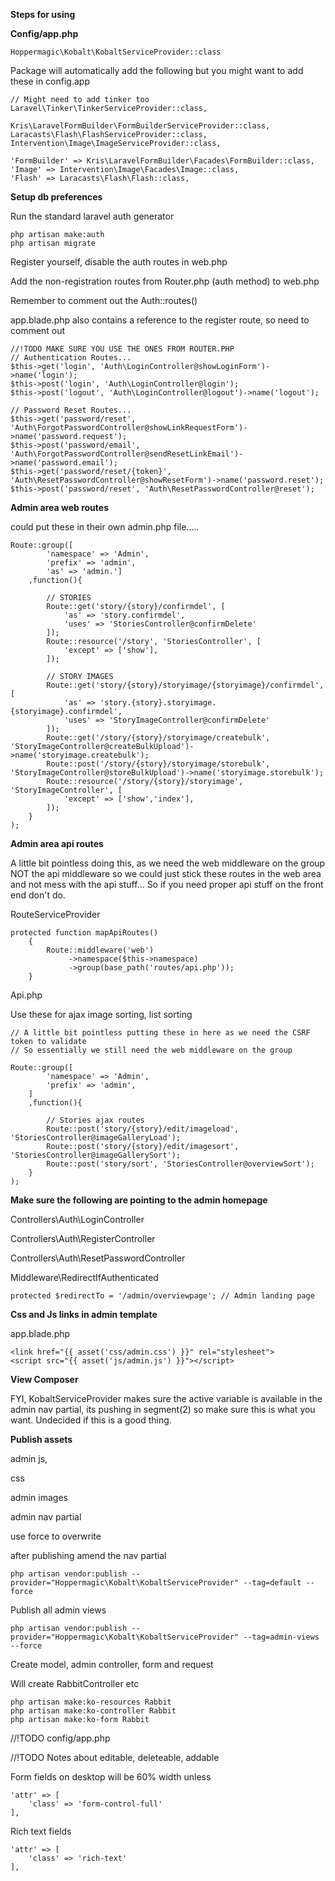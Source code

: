 **Steps for using**

**Config/app.php**

````
Hoppermagic\Kobalt\KobaltServiceProvider::class

````
Package will automatically add the following but you might want to add these in config.app
````
// Might need to add tinker too
Laravel\Tinker\TinkerServiceProvider::class,

Kris\LaravelFormBuilder\FormBuilderServiceProvider::class,
Laracasts\Flash\FlashServiceProvider::class,
Intervention\Image\ImageServiceProvider::class,

'FormBuilder' => Kris\LaravelFormBuilder\Facades\FormBuilder::class,
'Image' => Intervention\Image\Facades\Image::class,
'Flash'	=> Laracasts\Flash\Flash::class,
````

**Setup db preferences**

Run the standard laravel auth generator

````
php artisan make:auth
php artisan migrate
````

Register yourself, disable the auth routes in web.php

Add the non-registration routes from Router.php (auth method) to web.php

Remember to comment out the Auth::routes()

app.blade.php also contains a reference to the register route, so need to comment out

````
//!TODO MAKE SURE YOU USE THE ONES FROM ROUTER.PHP
// Authentication Routes...
$this->get('login', 'Auth\LoginController@showLoginForm')->name('login');
$this->post('login', 'Auth\LoginController@login');
$this->post('logout', 'Auth\LoginController@logout')->name('logout');

// Password Reset Routes...
$this->get('password/reset', 'Auth\ForgotPasswordController@showLinkRequestForm')->name('password.request');
$this->post('password/email', 'Auth\ForgotPasswordController@sendResetLinkEmail')->name('password.email');
$this->get('password/reset/{token}', 'Auth\ResetPasswordController@showResetForm')->name('password.reset');
$this->post('password/reset', 'Auth\ResetPasswordController@reset');
````



**Admin area web routes** 

could put these in their own admin.php file.....

````
Route::group([
        'namespace' => 'Admin',
        'prefix' => 'admin',
        'as' => 'admin.']
    ,function(){

        // STORIES
        Route::get('story/{story}/confirmdel', [
            'as' => 'story.confirmdel',
            'uses' => 'StoriesController@confirmDelete'
        ]);
        Route::resource('/story', 'StoriesController', [
            'except' => ['show'],
        ]);

        // STORY IMAGES
        Route::get('story/{story}/storyimage/{storyimage}/confirmdel', [
            'as' => 'story.{story}.storyimage.{storyimage}.confirmdel',
            'uses' => 'StoryImageController@confirmDelete'
        ]);
        Route::get('/story/{story}/storyimage/createbulk', 'StoryImageController@createBulkUpload')->name('storyimage.createbulk');
        Route::post('/story/{story}/storyimage/storebulk', 'StoryImageController@storeBulkUpload')->name('storyimage.storebulk');
        Route::resource('/story/{story}/storyimage', 'StoryImageController', [
            'except' => ['show','index'],
        ]);
    }
);

````

**Admin area api routes**

A little bit pointless doing this, as we need the web middleware on the group
NOT the api middleware so we could just stick these routes in the web area and
not mess with the api stuff... So if you need proper api stuff on the front end don't do.

RouteServiceProvider

````
protected function mapApiRoutes()
    {
        Route::middleware('web')
             ->namespace($this->namespace)
             ->group(base_path('routes/api.php'));
    }
````

Api.php

Use these for ajax image sorting, list sorting

````
// A little bit pointless putting these in here as we need the CSRF token to validate
// So essentially we still need the web middleware on the group

Route::group([
        'namespace' => 'Admin',
        'prefix' => 'admin',
    ]
    ,function(){

        // Stories ajax routes
        Route::post('story/{story}/edit/imageload', 'StoriesController@imageGalleryLoad');
        Route::post('story/{story}/edit/imagesort', 'StoriesController@imageGallerySort');
        Route::post('story/sort', 'StoriesController@overviewSort');
    }
);
````

**Make sure the following are pointing to the admin homepage**

Controllers\Auth\LoginController

Controllers\Auth\RegisterController

Controllers\Auth\ResetPasswordController

Middleware\RedirectIfAuthenticated

````
protected $redirectTo = '/admin/overviewpage'; // Admin landing page
````

**Css and Js links in admin template**

app.blade.php

````
<link href="{{ asset('css/admin.css') }}" rel="stylesheet">
<script src="{{ asset('js/admin.js') }}"></script>
````

**View Composer**

FYI, KobaltServiceProvider makes sure the active variable is available in the admin nav partial, its pushing in
segment(2) so make sure this is what you want. Undecided if this is a good thing.
 
**Publish assets** 

admin js,

css

admin images 

admin nav partial

use force to overwrite

after publishing amend the nav partial

````
php artisan vendor:publish --provider="Hoppermagic\Kobalt\KobaltServiceProvider" --tag=default --force
````

Publish all admin views

````
php artisan vendor:publish --provider="Hoppermagic\Kobalt\KobaltServiceProvider" --tag=admin-views --force
````

Create model, admin controller, form and request

Will create RabbitController etc

````
php artisan make:ko-resources Rabbit
php artisan make:ko-controller Rabbit
php artisan make:ko-form Rabbit
````

//!TODO config/app.php

//!TODO Notes about editable, deleteable, addable

Form fields on desktop will be 60% width unless

````
'attr' => [
    'class' => 'form-control-full'
],
````
Rich text fields

````
'attr' => [
    'class' => 'rich-text'
],
````


